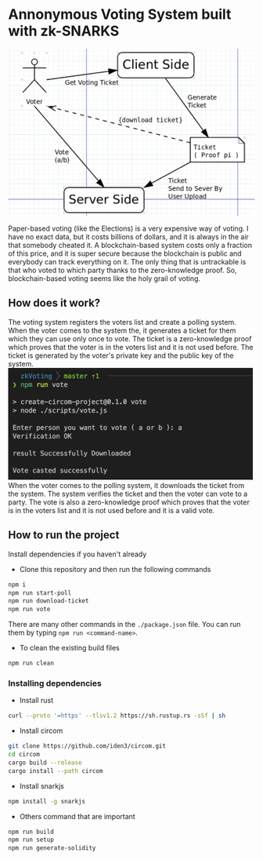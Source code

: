 # Annonymous Voting System built with zk-SNARKS

![alt text](img/dia.png)

Paper-based voting (like the Elections) is a very expensive way of voting. I have no exact data, but it costs billions of dollars, and it is always in the air that somebody cheated it.
A blockchain-based system costs only a fraction of this price, and it is super secure because the blockchain is public and everybody can track everything on it.
The only thing that is untrackable is that who voted to which party thanks to the zero-knowledge proof. So, blockchain-based voting seems like the holy grail of voting.

## How does it work?

The voting system registers the voters list and create a polling system. When the voter comes to the system the, it generates a ticket for them which they can use only once to vote.
The ticket is a zero-knowledge proof which proves that the voter is in the voters list and it is not used before. The ticket is generated by the voter's private key and the public key of the system.
</br>
<img src="img/term.png" width="500">
</br>
When the voter comes to the polling system, it downloads the ticket from the system.
The system verifies the ticket and then the voter can vote to a party. The vote is also a zero-knowledge proof which proves that the voter is in the voters list and it is not used before and it is a valid vote.

## How to run the project
Install dependencies if you haven't already

- Clone this repository and then run the following commands
```bash
npm i
npm run start-poll
npm run download-ticket
npm run vote
```
There are many other commands in the `./package.json` file. You can run them by typing `npm run <command-name>`.

- To clean the existing build files
```bash
npm run clean
```

### Installing dependencies

- Install rust
```bash
curl --proto '=https' --tlsv1.2 https://sh.rustup.rs -sSf | sh
```
- Install circom
```bash
git clone https://github.com/iden3/circom.git
cd circom
cargo build --release
cargo install --path circom
```
- Install snarkjs
```bash
npm install -g snarkjs
```

- Others command that are important
```bash
npm run build
npm run setup
npm run generate-solidity
```



